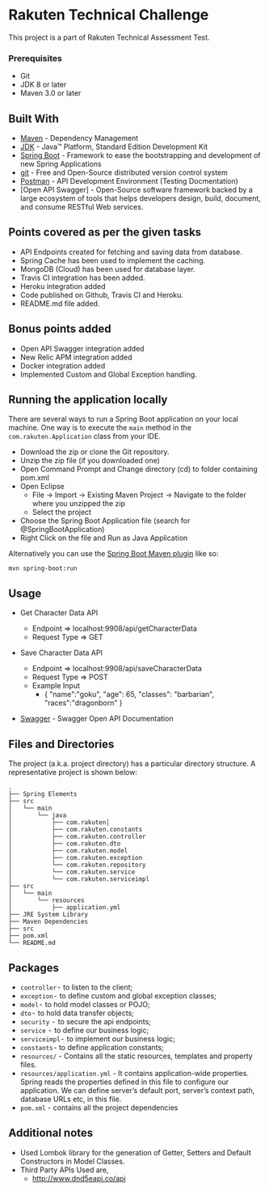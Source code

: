 # Rakuten Technical Challenge

This project is a part of Rakuten Technical Assessment Test. 

### Prerequisites
* Git
* JDK 8 or later
* Maven 3.0 or later

## Built With

* [Maven](https://maven.apache.org/) - Dependency Management
* [JDK](http://www.oracle.com/technetwork/java/javase/downloads/jdk8-downloads-2133151.html) - Java™ Platform, Standard Edition Development Kit 
* [Spring Boot](https://spring.io/projects/spring-boot) - Framework to ease the bootstrapping and development of new Spring Applications
* [git](https://git-scm.com/) - Free and Open-Source distributed version control system 
* [Postman](https://www.getpostman.com/) - API Development Environment (Testing Docmentation)
* [Open API Swagger] - Open-Source software framework backed by a large ecosystem of tools that helps developers design, build, document, and consume RESTful Web services.

## Points covered as per the given tasks

- API Endpoints created for fetching and saving data from database.
- Spring Cache has been used to implement the caching.
- MongoDB (Cloud) has been used for database layer.
- Travis CI integration has been added.
- Heroku integration added
- Code published on Github, Travis CI and Heroku.
- README.md file added.

## Bonus points added
- Open API Swagger integration added
- New Relic APM integration added
- Docker integration added
- Implemented Custom and Global Exception handling. 

## Running the application locally

There are several ways to run a Spring Boot application on your local machine. One way is to execute the `main` method in the `com.rakuten.Application` class from your IDE.

- Download the zip or clone the Git repository.
- Unzip the zip file (if you downloaded one)
- Open Command Prompt and Change directory (cd) to folder containing pom.xml
- Open Eclipse 
   - File -> Import -> Existing Maven Project -> Navigate to the folder where you unzipped the zip
   - Select the project
- Choose the Spring Boot Application file (search for @SpringBootApplication)
- Right Click on the file and Run as Java Application

Alternatively you can use the [Spring Boot Maven plugin](https://docs.spring.io/spring-boot/docs/current/reference/html/build-tool-plugins-maven-plugin.html) like so:

```shell
mvn spring-boot:run
```

## Usage

* Get Character Data API
  -   Endpoint => localhost:9908/api/getCharacterData
  -   Request Type => GET

* Save Character Data API
  -   Endpoint => localhost:9908/api/saveCharacterData
  -   Request Type => POST
  -   Example Input 
      - {
        	"name":"goku",
        	"age": 65,
        	"classes": "barbarian",
        	"races":"dragonborn"
        }
              
* [Swagger](http://localhost:9908/swagger-ui.html) - Swagger Open API Documentation

## Files and Directories

The project (a.k.a. project directory) has a particular directory structure. A representative project is shown below:

```
.
├── Spring Elements
├── src
│   └── main
│       └── java
│           ├── com.rakuten│
│           ├── com.rakuten.constants
│           ├── com.rakuten.controller
│           ├── com.rakuten.dto
│           ├── com.rakuten.model
│           ├── com.rakuten.exception
│           └── com.rakuten.repository
│           └── com.rakuten.service
│           └── com.rakuten.serviceimpl
├── src
│   └── main
│       └── resources
│           ├── application.yml
├── JRE System Library
├── Maven Dependencies
├── src
├── pom.xml
└── README.md
```

## Packages

- `controller` -  to listen to the client;
- `exception` -  to define custom and global exception classes;
- `model` -  to hold model classes or POJO;
- `dto` -  to hold data transfer objects;
- `security`  -  to secure the api endpoints;
- `service`  -  to define our business logic;
- `serviceimpl` -  to implement our business logic;
- `constants` - to define application constants;
- `resources/` - Contains all the static resources, templates and property files.
- `resources/application.yml` - It contains application-wide properties. Spring reads the properties defined in this file to configure our application. We can define server’s default port, server’s context path, database URLs etc, in this file.
- `pom.xml` - contains all the project dependencies

## Additional notes

- Used Lombok library for the generation of Getter, Setters and Default Constructors in Model Classes.
- Third Party APIs Used are,
  - http://www.dnd5eapi.co/api
